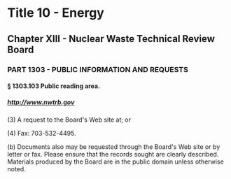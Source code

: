 
# Title 10 - Energy
## Chapter XIII - Nuclear Waste Technical Review Board
### PART 1303 - PUBLIC INFORMATION AND REQUESTS
#### § 1303.103 Public reading area.
##### http://www.nwtrb.gov

(3) A request to the Board's Web site at; or

(4) Fax: 703-532-4495.

(b) Documents also may be requested through the Board's Web site or by letter or fax. Please ensure that the records sought are clearly described. Materials produced by the Board are in the public domain unless otherwise noted.
